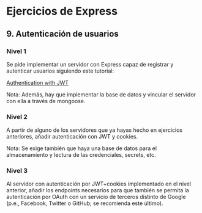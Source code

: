 # Ejercicios de Express

## 9. Autenticación de usuarios

### Nivel 1

Se pide implementar un servidor con Express capaz de registrar y autenticar usuarios siguiendo este tutorial:

[Authentication with JWT](https://hashnode.com/post/jwt-authentication-in-4-easy-steps-cksd5fmfi06vtu5s1e59e7cya)

Nota: Además, hay que implementar la base de datos y vincular el servidor con ella a través de mongoose.

### Nivel 2

A partir de alguno de los servidores que ya hayas hecho en ejercicios anteriores, añadir autenticación con JWT y cookies.

Nota: Se exige también que haya una base de datos para el almacenamiento y lectura de las credenciales, secrets, etc.

### Nivel 3

Al servidor con autenticación por JWT+cookies implementado en el nivel anterior, añadir los endpoints necesarios para que también se permita la autenticación por OAuth con un servicio de terceros distinto de Google (p.e., Facebook, Twitter o GitHub; se recomienda este último).
